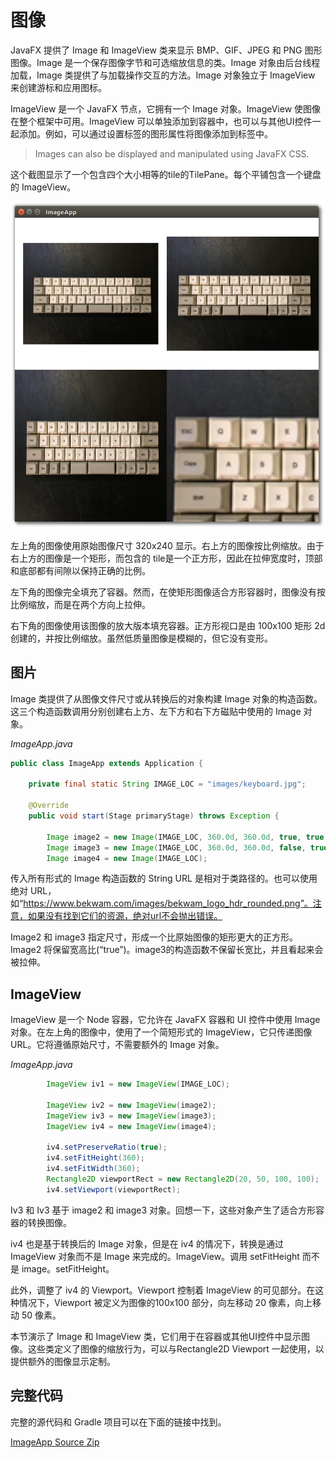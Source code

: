 # 图像

JavaFX 提供了 Image 和 ImageView 类来显示 BMP、GIF、JPEG 和 PNG 图形图像。Image 是一个保存图像字节和可选缩放信息的类。Image 对象由后台线程加载，Image 类提供了与加载操作交互的方法。Image 对象独立于 ImageView 来创建游标和应用图标。

ImageView 是一个 JavaFX 节点，它拥有一个 Image 对象。ImageView 使图像在整个框架中可用。ImageView 可以单独添加到容器中，也可以与其他UI控件一起添加。例如，可以通过设置标签的图形属性将图像添加到标签中。

> Images can also be displayed and manipulated using JavaFX CSS.

这个截图显示了一个包含四个大小相等的tile的TilePane。每个平铺包含一个键盘的 ImageView。

![imageapp_screenshot](../../images/UIControls/imageapp_screenshot.png)

左上角的图像使用原始图像尺寸 320x240 显示。右上方的图像按比例缩放。由于右上方的图像是一个矩形，而包含的 tile是一个正方形，因此在拉伸宽度时，顶部和底部都有间隙以保持正确的比例。

左下角的图像完全填充了容器。然而，在使矩形图像适合方形容器时，图像没有按比例缩放，而是在两个方向上拉伸。

右下角的图像使用该图像的放大版本填充容器。正方形视口是由 100x100 矩形 2d 创建的，并按比例缩放。虽然低质量图像是模糊的，但它没有变形。

## 图片

Image 类提供了从图像文件尺寸或从转换后的对象构建 Image 对象的构造函数。这三个构造函数调用分别创建右上方、左下方和右下方磁贴中使用的 Image 对象。

*ImageApp.java*

```java
public class ImageApp extends Application {

    private final static String IMAGE_LOC = "images/keyboard.jpg";

    @Override
    public void start(Stage primaryStage) throws Exception {

        Image image2 = new Image(IMAGE_LOC, 360.0d, 360.0d, true, true );
        Image image3 = new Image(IMAGE_LOC, 360.0d, 360.0d, false, true);
        Image image4 = new Image(IMAGE_LOC);
```

传入所有形式的 Image 构造函数的 String URL 是相对于类路径的。也可以使用绝对 URL，如“https://www.bekwam.com/images/bekwam_logo_hdr_rounded.png”。注意，如果没有找到它们的资源，绝对url不会抛出错误。

Image2 和 image3 指定尺寸，形成一个比原始图像的矩形更大的正方形。Image2 将保留宽高比(“true”)。image3的构造函数不保留长宽比，并且看起来会被拉伸。

## ImageView

ImageView 是一个 Node 容器，它允许在 JavaFX 容器和 UI 控件中使用 Image 对象。在左上角的图像中，使用了一个简短形式的 ImageView，它只传递图像 URL。它将遵循原始尺寸，不需要额外的 Image 对象。

*ImageApp.java*

```java
		ImageView iv1 = new ImageView(IMAGE_LOC);

        ImageView iv2 = new ImageView(image2);
        ImageView iv3 = new ImageView(image3);
        ImageView iv4 = new ImageView(image4);

        iv4.setPreserveRatio(true);
        iv4.setFitHeight(360);
        iv4.setFitWidth(360);
        Rectangle2D viewportRect = new Rectangle2D(20, 50, 100, 100);
        iv4.setViewport(viewportRect);
```

Iv3 和 Iv3 基于 image2 和 image3 对象。回想一下，这些对象产生了适合方形容器的转换图像。

iv4 也是基于转换后的 Image 对象，但是在 iv4 的情况下，转换是通过 ImageView 对象而不是 Image 来完成的。ImageView。调用 setFitHeight 而不是 image。setFitHeight。

此外，调整了 iv4 的 Viewport。Viewport 控制着 ImageView 的可见部分。在这种情况下，Viewport 被定义为图像的100x100 部分，向左移动 20 像素，向上移动 50 像素。

本节演示了 Image 和 ImageView 类，它们用于在容器或其他UI控件中显示图像。这些类定义了图像的缩放行为，可以与Rectangle2D Viewport 一起使用，以提供额外的图像显示定制。

## 完整代码

完整的源代码和 Gradle 项目可以在下面的链接中找到。

[ImageApp Source Zip](https://courses.bekwam.net/public_tutorials/source/bkcourse_imageapp_sources.zip)